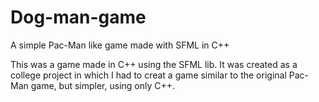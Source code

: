 # Dog-man-game
A simple Pac-Man like game made with SFML in C++

This was a game made in C++ using the SFML lib. It was created as a college project in which I had to creat a game similar to the original Pac-Man game, but simpler, using only C++.

